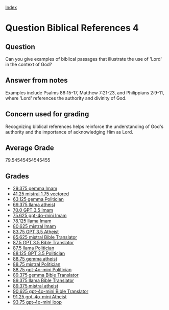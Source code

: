 
[Index](../../index.md)
# Question Biblical References 4
## Question
Can you give examples of biblical passages that illustrate the use of 'Lord' in the context of God?

## Answer from notes
Examples include Psalms 86:15-17, Matthew 7:21-23, and Philippians 2:9-11, where 'Lord' references the authority and divinity of God.

## Concern used for grading
Recognizing biblical references helps reinforce the understanding of God's authority and the importance of acknowledging Him as Lord.

## Average Grade
79.54545454545455

## Grades
 * [29.375 gemma Imam](../answers/gemma_Imam/Biblical_References_4.md)
 * [41.25 mistral 1.75 vectored](../answers/mistral_1.75_vectored/Biblical_References_4.md)
 * [63.125 gemma Politician](../answers/gemma_Politician/Biblical_References_4.md)
 * [69.375 llama atheist](../answers/llama_atheist/Biblical_References_4.md)
 * [70.0 GPT 3.5 Imam](../answers/GPT_3.5_Imam/Biblical_References_4.md)
 * [75.625 gpt-4o-mini Imam](../answers/gpt-4o-mini_Imam/Biblical_References_4.md)
 * [78.125 llama Imam](../answers/llama_Imam/Biblical_References_4.md)
 * [80.625 mistral Imam](../answers/mistral_Imam/Biblical_References_4.md)
 * [83.75 GPT 3.5 Atheist](../answers/GPT_3.5_Atheist/Biblical_References_4.md)
 * [85.625 mistral Bible Translator](../answers/mistral_Bible_Translator/Biblical_References_4.md)
 * [87.5 GPT 3.5 Bible Translator](../answers/GPT_3.5_Bible_Translator/Biblical_References_4.md)
 * [87.5 llama Politician](../answers/llama_Politician/Biblical_References_4.md)
 * [88.125 GPT 3.5 Politician](../answers/GPT_3.5_Politician/Biblical_References_4.md)
 * [88.75 gemma atheist](../answers/gemma_atheist/Biblical_References_4.md)
 * [88.75 mistral Politician](../answers/mistral_Politician/Biblical_References_4.md)
 * [88.75 gpt-4o-mini Politician](../answers/gpt-4o-mini_Politician/Biblical_References_4.md)
 * [89.375 gemma Bible Translator](../answers/gemma_Bible_Translator/Biblical_References_4.md)
 * [89.375 llama Bible Translator](../answers/llama_Bible_Translator/Biblical_References_4.md)
 * [89.375 mistral atheist](../answers/mistral_atheist/Biblical_References_4.md)
 * [90.625 gpt-4o-mini Bible Translator](../answers/gpt-4o-mini_Bible_Translator/Biblical_References_4.md)
 * [91.25 gpt-4o-mini Atheist](../answers/gpt-4o-mini_Atheist/Biblical_References_4.md)
 * [93.75 gpt-4o-mini loop](../answers/gpt-4o-mini_loop/Biblical_References_4.md)
